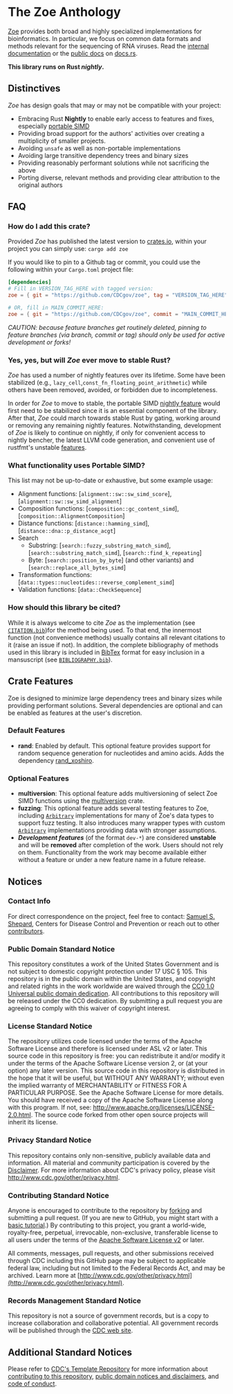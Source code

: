 # The Zoe Anthology

[Zoe](https://en.wikipedia.org/wiki/Zoe_(name)) provides both broad and highly specialized implementations for
bioinformatics. In particular, we focus on common data formats and methods relevant for the sequencing of RNA viruses. Read the [internal documentation](https://cdcgov.github.io/zoe) or the [public docs](https://docs.rs/zoe/latest/zoe/) on [docs.rs](https://docs.rs).

**This library runs on Rust *nightly*.**

## Distinctives

*Zoe* has design goals that may or may not be compatible with your project:

- Embracing Rust **Nightly** to enable early access to features and fixes, especially [portable SIMD](https://github.com/rust-lang/portable-simd)
- Providing broad support for the authors' activities over creating a multiplicity of smaller projects.
- Avoiding `unsafe` as well as non-portable implementations
- Avoiding large transitive dependency trees and binary sizes
- Providing reasonably performant solutions while not sacrificing the above
- Porting diverse, relevant methods and providing clear attribution to the original authors

## FAQ

### How do I add this crate?

Provided *Zoe* has published the latest version to [crates.io](https://crates.io/), within your project you can simply use: `cargo add zoe`

If you would like to pin to a Github tag or commit, you could use the following within your `Cargo.toml` project file:

```toml
[dependencies]
# Fill in VERSION_TAG_HERE with tagged version:
zoe = { git = "https://github.com/CDCgov/zoe", tag = "VERSION_TAG_HERE"}

# OR, fill in MAIN_COMMIT_HERE:
zoe = { git = "https://github.com/CDCgov/zoe", commit = "MAIN_COMMIT_HERE"}
```

*CAUTION: because feature branches get routinely deleted, pinning to feature branches (via branch, commit or tag) should only be used for active development or forks!*

### Yes, yes, but will *Zoe* ever move to stable Rust?

*Zoe* has used a number of nightly features over its lifetime. Some have been stabilized (e.g., <!--`let_chains`, -->`lazy_cell`,`const_fn_floating_point_arithmetic`) while others have been removed, avoided, or forbidden due to incompleteness.

In order for *Zoe* to move to stable, the portable SIMD [nightly feature](https://github.com/rust-lang/rust/issues/86656) would first need to be stabilized since it is an essential component of the library. After that, *Zoe* could march towards stable Rust by gating, working around or removing any remaining nightly features. Notwithstanding, development of *Zoe* is likely to continue on nightly, if only for convenient access to nightly bencher, the latest LLVM code generation, and convenient use of rustfmt's unstable [features](https://rust-lang.github.io/rustfmt/?version=master&search=).

### What functionality uses Portable SIMD?

This list may not be up-to-date or exhaustive, but some example usage:

- Alignment functions: [`alignment::sw::sw_simd_score`], [`alignment::sw::sw_simd_alignment`]
- Composition functions: [`composition::gc_content_simd`], [`composition::AlignmentComposition`]
- Distance functions: [`distance::hamming_simd`], [`distance::dna::p_distance_acgt`]
- Search
  - Substring: [`search::fuzzy_substring_match_simd`], [`search::substring_match_simd`], [`search::find_k_repeating`]
  - Byte: [`search::position_by_byte`] (and other variants) and [`search::replace_all_bytes_simd`]
- Transformation functions: [`data::types::nucleotides::reverse_complement_simd`]
- Validation functions: [`data::CheckSequence`]

### How should this library be cited?

While it is always welcome to cite *Zoe* as the implementation (see [`CITATION.bib`](https://github.com/CDCgov/zoe/blob/main/BIBLIOGRAPHY.bib))for the method being used. To that end, the innermost function (not convenience methods) usually contains all relevant citations to it (raise an issue if not). In addition, the complete bibliography of methods used in this library is included in [BibTex](https://en.wikipedia.org/wiki/BibTeX) format for easy inclusion in a mansuscript (see [`BIBLIOGRAPHY.bib`](https://github.com/CDCgov/zoe/blob/main/BIBLIOGRAPHY.bib)).

## Crate Features

Zoe is designed to minimize large dependency trees and binary sizes while providing
performant solutions. Several dependencies are optional and can be enabled as features
at the user's discretion.

### Default Features

- **rand**: Enabled by default. This optional feature provides support for random sequence generation for nucleotides and amino acids. Adds the dependency [rand_xoshiro](https://docs.rs/rand_xoshiro/latest/rand_xoshiro/).

### Optional Features

- **multiversion**: This optional feature adds multiversioning of select Zoe SIMD functions using the [multiversion](https://docs.rs/multiversion/latest/multiversion/) crate.
- **fuzzing**: This optional feature adds several testing features to Zoe, including [`Arbitrary`](https://docs.rs/arbitrary/latest/arbitrary/trait.Arbitrary.html) implementations for many of Zoe's data types to support fuzz testing. It also introduces many wrapper types with custom [`Arbitrary`](https://docs.rs/arbitrary/latest/arbitrary/trait.Arbitrary.html) implementations providing data with stronger assumptions.
- ***Development features*** (of the format `dev-*`) are considered **unstable** and will be **removed** after completion of the work. Users should not rely on them. Functionality from the work may become available either without a feature or under a new feature name in a future release.

## Notices

### Contact Info

For direct correspondence on the project, feel free to contact: [Samuel S. Shepard](mailto:sshepard@cdc.gov), Centers for Disease Control and Prevention or reach out to other [contributors](CONTRIBUTORS.md).

### Public Domain Standard Notice

This repository constitutes a work of the United States Government and is not subject to domestic copyright protection under 17 USC § 105. This repository is in the public domain within the United States, and copyright and related rights in the work worldwide are waived through the [CC0 1.0 Universal public domain dedication](https://creativecommons.org/publicdomain/zero/1.0/).  All contributions to this repository will be released under the CC0 dedication.  By submitting a pull request you are agreeing to comply with this waiver of copyright interest.

### License Standard Notice

The repository utilizes code licensed under the terms of the Apache Software License and therefore is licensed under ASL v2 or later. This source code in this repository is free: you can redistribute it and/or modify it under the terms of the Apache Software License version 2, or (at your option) any later version. This source code in this repository is distributed in the hope that it will be useful, but WITHOUT ANY WARRANTY; without even the implied warranty of MERCHANTABILITY or FITNESS FOR A PARTICULAR PURPOSE. See the Apache Software License for more details. You should have received a copy of the Apache Software License along with this program. If not, see: <http://www.apache.org/licenses/LICENSE-2.0.html>. The source code forked from other open source projects will inherit its license.

### Privacy Standard Notice

This repository contains only non-sensitive, publicly available data and information. All material and community participation is covered by the [Disclaimer](https://github.com/CDCgov/template/blob/main/DISCLAIMER.md). For more information about CDC's privacy policy, please visit <http://www.cdc.gov/other/privacy.html>.

### Contributing Standard Notice

Anyone is encouraged to contribute to the repository by [forking](https://help.github.com/articles/fork-a-repo) and submitting a pull request. (If you are new to GitHub, you might start with a [basic tutorial](https://help.github.com/articles/set-up-git).) By contributing to this project, you grant a world-wide, royalty-free, perpetual, irrevocable, non-exclusive, transferable license to all users under the terms of the [Apache Software License v2](http://www.apache.org/licenses/LICENSE-2.0.html) or later.

All comments, messages, pull requests, and other submissions received through CDC including this GitHub page may be subject to applicable federal law, including but not limited to the Federal Records Act, and may be archived. Learn more at [http://www.cdc.gov/other/privacy.html](http://www.cdc.gov/other/privacy.html).

### Records Management Standard Notice

This repository is not a source of government records, but is a copy to increase collaboration and collaborative potential. All government records will be published through the [CDC web site](http://www.cdc.gov).

## Additional Standard Notices

Please refer to [CDC's Template Repository](https://github.com/CDCgov/template) for more information about [contributing to this repository](https://github.com/CDCgov/template/blob/main/CONTRIBUTING.md), [public domain notices and disclaimers](https://github.com/CDCgov/template/blob/main/DISCLAIMER.md), and [code of conduct](https://github.com/CDCgov/template/blob/main/code-of-conduct.md).
